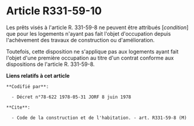 # Article R331-59-10

Les prêts visés à l'article R. 331-59-8 ne peuvent être attribués [*condition*] que pour les logements n'ayant pas fait
l'objet d'occupation depuis l'achèvement des travaux de construction ou d'amélioration.

Toutefois, cette disposition ne s'applique pas aux logements ayant fait l'objet d'une première occupation au titre d'un
contrat conforme aux dispositions de l'article R. 331-59-8.

**Liens relatifs à cet article**

	**Codifié par**:

	  - Décret n°78-622 1978-05-31 JORF 8 juin 1978

	**Cite**:

	  - Code de la construction et de l'habitation. - art. R331-59-8 (M)
